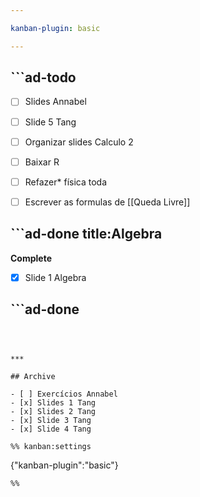 ```yaml
---

kanban-plugin: basic

---
```


## ```ad-todo

- [ ] Slides Annabel
- [ ] Slide 5 Tang
- [ ] Organizar slides Calculo 2
- [ ] Baixar R
- [ ] Refazer* física toda
- [ ] Escrever as formulas de [[Queda Livre]]


## ```ad-done title:Algebra

**Complete**
- [x] Slide 1 Algebra


## ```ad-done
```



***

## Archive

- [ ] Exercícios Annabel
- [x] Slides 1 Tang
- [x] Slides 2 Tang
- [x] Slide 3 Tang
- [x] Slide 4 Tang

%% kanban:settings
```
{"kanban-plugin":"basic"}
```
%%